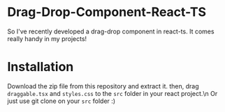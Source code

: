 ﻿# Drag-Drop-Component-React-TS
So I've recently developed a drag-drop component in react-ts. It comes really handy in my projects!
# Installation
Download the zip file from this repository and extract it. then, drag `draggable.tsx` and `styles.css` to the `src` folder in your react project.\n
Or just use git clone on your `src` folder :)
